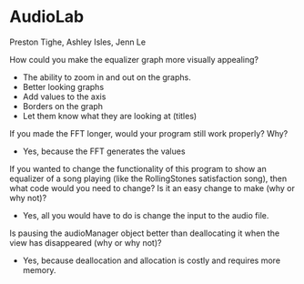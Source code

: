 # AudioLab

Preston Tighe, Ashley Isles, Jenn Le

How could you make the equalizer graph more visually appealing?
- The ability to zoom in and out on the graphs.
- Better looking graphs
- Add values to the axis
- Borders on the graph
- Let them know what they are looking at (titles)

If you made the FFT longer, would your program still work properly? Why?
- Yes, because the FFT generates the values

If you wanted to change the functionality of this program to show an equalizer of a song playing (like the RollingStones satisfaction song), then what code would you need to change? Is it an easy change to make (why or why not)?
- Yes, all you would have to do is change the input to the audio file.

Is pausing the audioManager object better than deallocating it when the view has disappeared (why or why not)?
- Yes, because deallocation and allocation is costly and requires more memory.
